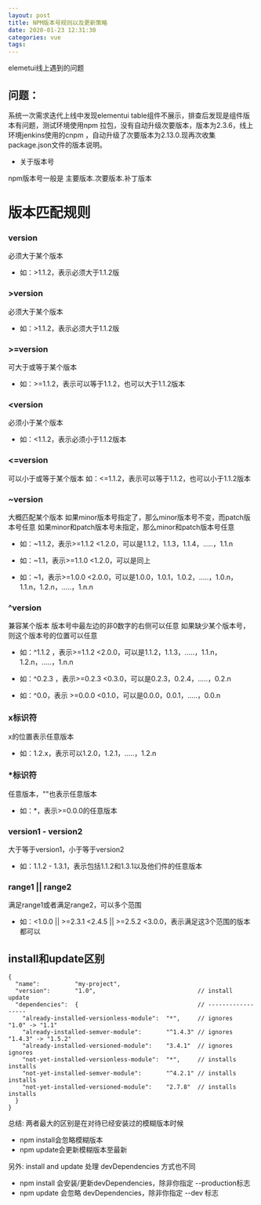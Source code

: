 ```yaml
---
layout: post
title: NPM版本号规则以及更新策略
date: 2020-01-23 12:31:30
categories: vue
tags:
---
```

elemetui线上遇到的问题

## 问题：
系统一次需求迭代上线中发现elementui table组件不展示，排查后发现是组件版本有问题，测试环境使用npm 拉包，没有自动升级次要版本，版本为2.3.6，线上环境jenkins使用的cnpm ，自动升级了次要版本为2.13.0.现再次收集package.json文件的版本说明。


- 关于版本号

npm版本号一般是 主要版本.次要版本.补丁版本

<!-- more -->
# 版本匹配规则

###  version

必须大于某个版本
- 如：>1.1.2，表示必须大于1.1.2版

### >version

必须大于某个版本
- 如：>1.1.2，表示必须大于1.1.2版

### >=version

可大于或等于某个版本
- 如：>=1.1.2，表示可以等于1.1.2，也可以大于1.1.2版本

### <version

必须小于某个版本
- 如：<1.1.2，表示必须小于1.1.2版本

### <=version

可以小于或等于某个版本
如：<=1.1.2，表示可以等于1.1.2，也可以小于1.1.2版本
### ~version

大概匹配某个版本
如果minor版本号指定了，那么minor版本号不变，而patch版本号任意
如果minor和patch版本号未指定，那么minor和patch版本号任意
- 如：~1.1.2，表示>=1.1.2 <1.2.0，可以是1.1.2，1.1.3，1.1.4，.....，1.1.n

- 如：~1.1，表示>=1.1.0 <1.2.0，可以是同上

- 如：~1，表示>=1.0.0 <2.0.0，可以是1.0.0，1.0.1，1.0.2，.....，1.0.n，1.1.n，1.2.n，.....，1.n.n

### ^version

兼容某个版本
版本号中最左边的非0数字的右侧可以任意
如果缺少某个版本号，则这个版本号的位置可以任意

- 如：^1.1.2 ，表示>=1.1.2 <2.0.0，可以是1.1.2，1.1.3，.....，1.1.n，1.2.n，.....，1.n.n

- 如：^0.2.3 ，表示>=0.2.3 <0.3.0，可以是0.2.3，0.2.4，.....，0.2.n

- 如：^0.0，表示 >=0.0.0 <0.1.0，可以是0.0.0，0.0.1，.....，0.0.n

### x标识符

x的位置表示任意版本
- 如：1.2.x，表示可以1.2.0，1.2.1，.....，1.2.n

### *标识符

任意版本，""也表示任意版本
- 如：*，表示>=0.0.0的任意版本

### version1 - version2

大于等于version1，小于等于version2
- 如：1.1.2 - 1.3.1，表示包括1.1.2和1.3.1以及他们件的任意版本

### range1 || range2

满足range1或者满足range2，可以多个范围
- 如：<1.0.0 || >=2.3.1 <2.4.5 || >=2.5.2 <3.0.0，表示满足这3个范围的版本都可以

## install和update区别
```
{
  "name":          "my-project",
  "version":       "1.0",                             // install   update
  "dependencies":  {                                  // ------------------
    "already-installed-versionless-module":  "*",     // ignores   "1.0" -> "1.1"
    "already-installed-semver-module":       "^1.4.3" // ignores   "1.4.3" -> "1.5.2"
    "already-installed-versioned-module":    "3.4.1"  // ignores   ignores
    "not-yet-installed-versionless-module":  "*",     // installs  installs
    "not-yet-installed-semver-module":       "^4.2.1" // installs  installs
    "not-yet-installed-versioned-module":    "2.7.8"  // installs  installs
  }
}
```
总结: 两者最大的区别是在对待已经安装过的模糊版本时候
- npm install会忽略模糊版本
- npm update会更新模糊版本至最新

另外: install and update 处理 devDependencies 方式也不同
- npm install 会安装/更新devDependencies，除非你指定 --production标志
- npm update 会忽略 devDependencies，除非你指定 --dev 标志